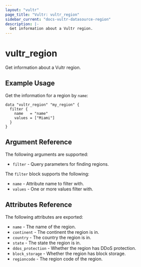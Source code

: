 ```yaml
---
layout: "vultr"
page_title: "Vultr: vultr_region"
sidebar_current: "docs-vultr-datasource-region"
description: |-
  Get information about a Vultr region.
---
```


# vultr_region

Get information about a Vultr region.

## Example Usage

Get the information for a region by `name`:
```hcl
data "vultr_region" "my_region" {
  filter {
    name   = "name"
    values = ["Miami"]
  }
}
```

## Argument Reference

The following arguments are supported:

* `filter` - Query parameters for finding regions.

The `filter` block supports the following:

* `name` - Attribute name to filter with.
* `values` - One or more values filter with.

## Attributes Reference

The following attributes are exported:

* `name` - The name of the region.
* `continent` - The continent the region is in.
* `country` - The country the region is in.
* `state` - The state the region is in.
* `ddos_protection` - Whether the region has DDoS protection.
* `block_storage` - Whether the region has block storage.
* `regioncode` - The region code of the region.
